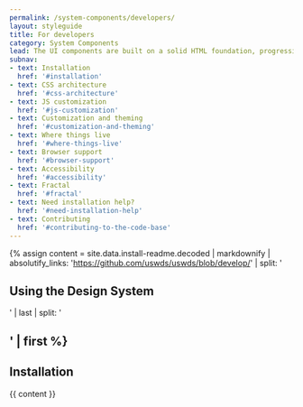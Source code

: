 ```yaml
---
permalink: /system-components/developers/
layout: styleguide
title: For developers
category: System Components
lead: The UI components are built on a solid HTML foundation, progressively enhanced to provide core experiences across browsers. All users will have access to the same critical information and experiences regardless of what browser they use, although those experiences will render better in newer browsers. If JavaScript fails, users will still get a robust HTML foundation.
subnav:
- text: Installation
  href: '#installation'
- text: CSS architecture
  href: '#css-architecture'
- text: JS customization
  href: '#js-customization'
- text: Customization and theming
  href: '#customization-and-theming'
- text: Where things live
  href: '#where-things-live'
- text: Browser support
  href: '#browser-support'
- text: Accessibility
  href: '#accessibility'
- text: Fractal
  href: '#fractal'
- text: Need installation help?
  href: '#need-installation-help'
- text: Contributing
  href: '#contributing-to-the-code-base'
---
```


{% assign content = site.data.install-readme.decoded | markdownify | absolutify_links: 'https://github.com/uswds/uswds/blob/develop/' | split: '<h2 id="using-the-design-system">Using the Design System</h2>' | last | split: '<h2 id="reuse-of-open-source-style-guides">' | first %}

## Installation

{{ content }}
